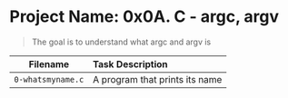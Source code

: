 # Project Name: 0x0A. C - argc, argv

> The goal is to understand what argc and argv is 

Filename | Task Description
:--: | :-- 
`0-whatsmyname.c` | A program that prints its name

